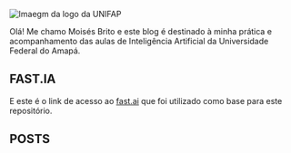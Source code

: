 ![Imaegm da logo da UNIFAP](images/UNIFAP-Universidade-Federal-do-Amapá.jpg)

Olá! Me chamo Moisés Brito e este blog é destinado à minha prática e acompanhamento das aulas de Inteligência Artificial da Universidade Federal do Amapá.

## FAST.IA

E este é o link de acesso ao [fast.ai](https://www.fast.ai) que foi utilizado como base para este repositório.

## POSTS
